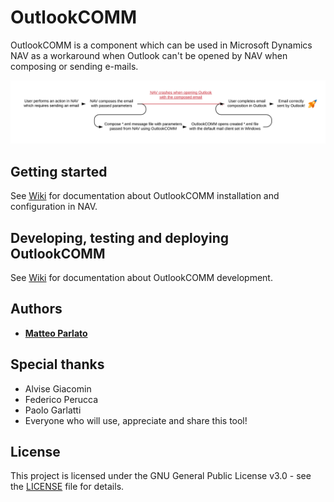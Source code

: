 
# OutlookCOMM

OutlookCOMM is a component which can be used in Microsoft Dynamics NAV as a workaround when Outlook can't be opened by NAV when composing or sending e-mails.


<p align="center">
  <img src="https://github.com/matteoparlato/OutlookCOMM/blob/master/Assets/OutlookCOMM_Diagram.png"/>
</p>


## Getting started

See [Wiki](https://github.com/matteoparlato/OutlookCOMM/wiki) for documentation about OutlookCOMM installation and configuration in NAV.

## Developing, testing and deploying OutlookCOMM

See [Wiki](https://github.com/matteoparlato/OutlookCOMM/wiki) for documentation about OutlookCOMM development.

## Authors

* [**Matteo Parlato**](https://github.com/matteoparlato)

## Special thanks

* Alvise Giacomin
* Federico Perucca
* Paolo Garlatti
* Everyone who will use, appreciate and share this tool!

## License

This project is licensed under the GNU General Public License v3.0 - see the [LICENSE](LICENSE) file for details.